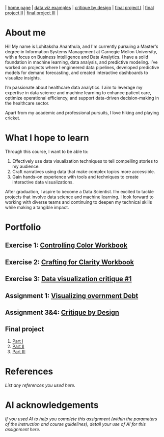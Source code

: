 | [home page](https://cmustudent.github.io/tswd-portfolio-templates/) | [data viz examples](dataviz-examples) | [critique by design](critique-by-design) | [final project I](final-project-part-one) | [final project II](final-project-part-two) | [final project III](final-project-part-three) |

# About me

Hi! My name is Lohitaksha Ananthula, and I'm currently pursuing a Master's degree in Information Systems Management at Carnegie Mellon University, with a focus on Business Intelligence and Data Analytics. I have a solid foundation in machine learning, data analysis, and predictive modeling. I’ve worked on projects where I engineered data pipelines, developed predictive models for demand forecasting, and created interactive dashboards to visualize insights.

I’m passionate about healthcare data analytics. I aim to leverage my expertise in data science and machine learning to enhance patient care, optimize operational efficiency, and support data-driven decision-making in the healthcare sector.

Apart from my academic and professional pursuits, I love hiking and playing cricket.

# What I hope to learn
Through this course, I want to be able to:

1. Effectively use data visualization techniques to tell compelling stories to my audience.
2. Craft narratives using data that make complex topics more accessible.
3. Gain hands-on experience with tools and techniques to create interactive data visualizations.

After graduation, I aspire to become a Data Scientist. I’m excited to tackle projects that involve data science and machine learning. I look forward to working with diverse teams and continuing to deepen my technical skills while making a tangible impact.

# Portfolio

## Exercise 1: [Controlling Color Workbook](controlling-color-workbook)

## Exercise 2: [Crafting for Clarity Workbook](crafting-for-clarity-workbook)

## Exercise 3: [Data visualization critique #1](data-visualization-critique-#1)

## Assignment 1: [Visualizing overnment Debt](visualizing-government-debt)

## Assignment 3&4: [Critique by Design](critique-by-design)

## Final project

1. [Part I](final-project-part-one)
2. [Part II](final-project-part-two)
3. [Part III](final-project-part-three)

# References
_List any references you used here._

# AI acknowledgements
_If you used AI to help you complete this assignment (within the parameters of the instruction and course guidelines), detail your use of AI for this assignment here._

